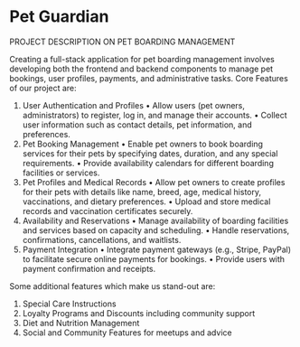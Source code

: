 # Pet Guardian
PROJECT DESCRIPTION ON PET BOARDING MANAGEMENT

Creating a full-stack application for pet boarding management involves developing both the frontend and backend components to manage pet bookings, user profiles, payments, and administrative tasks.
Core Features of our project are:

1.	User Authentication and Profiles
•	Allow users (pet owners, administrators) to register, log in, and manage their accounts.
•	Collect user information such as contact details, pet information, and preferences.
2.	Pet Booking Management
•	Enable pet owners to book boarding services for their pets by specifying dates, duration, and any special requirements.
•	Provide availability calendars for different boarding facilities or services.
3.	Pet Profiles and Medical Records
•	Allow pet owners to create profiles for their pets with details like name, breed, age, medical history, vaccinations, and dietary preferences.
•	Upload and store medical records and vaccination certificates securely.
4.	Availability and Reservations
•	Manage availability of boarding facilities and services based on capacity and scheduling.
•	Handle reservations, confirmations, cancellations, and waitlists.
5.	Payment Integration
•	Integrate payment gateways (e.g., Stripe, PayPal) to facilitate secure online payments for bookings.
•	Provide users with payment confirmation and receipts.

Some additional features which make us stand-out are:
1. Special Care Instructions
2. Loyalty Programs and Discounts including community support
3. Diet and Nutrition Management
4. Social and Community Features for meetups and advice
